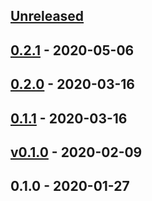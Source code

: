 <a name="unreleased"></a>
## [Unreleased]


<a name="0.2.1"></a>
## [0.2.1] - 2020-05-06

<a name="0.2.0"></a>
## [0.2.0] - 2020-03-16

<a name="0.1.1"></a>
## [0.1.1] - 2020-03-16

<a name="v0.1.0"></a>
## [v0.1.0] - 2020-02-09

<a name="0.1.0"></a>
## 0.1.0 - 2020-01-27

[Unreleased]: https://github.com/gohypergiant/terraform-aws-s3-static-site/compare/0.2.1...HEAD
[0.2.1]: https://github.com/gohypergiant/terraform-aws-s3-static-site/compare/0.2.0...0.2.1
[0.2.0]: https://github.com/gohypergiant/terraform-aws-s3-static-site/compare/0.1.1...0.2.0
[0.1.1]: https://github.com/gohypergiant/terraform-aws-s3-static-site/compare/v0.1.0...0.1.1
[v0.1.0]: https://github.com/gohypergiant/terraform-aws-s3-static-site/compare/0.1.0...v0.1.0

